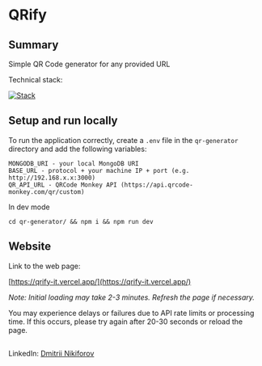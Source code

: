 # QRify

## Summary

Simple QR Code generator for any provided URL

Technical stack: 

[![Stack](https://skillicons.dev/icons?i=ts,nextjs,tailwind,mongodb)](https://skillicons.dev)

## Setup and run locally

To run the application correctly, create a ```.env``` file in the ```qr-generator``` directory and add the following variables:
```
MONGODB_URI - your local MongoDB URI
BASE_URL - protocol + your machine IP + port (e.g. http://192.168.x.x:3000)
QR_API_URL - QRCode Monkey API (https://api.qrcode-monkey.com/qr/custom)
```

In dev mode
```
cd qr-generator/ && npm i && npm run dev
```

## Website

Link to the web page:

[https://qrify-it.vercel.app/](https://qrify-it.vercel.app/)

_Note: Initial loading may take 2-3 minutes. Refresh the page if necessary._

You may experience delays or failures due to API rate limits or processing time. If this occurs, please try again after 20-30 seconds or reload the page.

##

LinkedIn: [Dmitrii Nikiforov](https://www.linkedin.com/in/dmitriinikiforov/)
